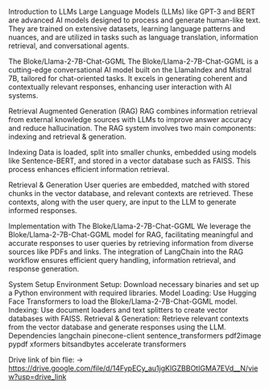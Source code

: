 Introduction to LLMs
Large Language Models (LLMs) like GPT-3 and BERT are advanced AI models designed to process and generate human-like text. They are trained on extensive datasets, learning language patterns and nuances, and are utilized in tasks such as language translation, information retrieval, and conversational agents.

The Bloke/Llama-2-7B-Chat-GGML
The Bloke/Llama-2-7B-Chat-GGML is a cutting-edge conversational AI model built on the LlamaIndex and Mistral 7B, tailored for chat-oriented tasks. It excels in generating coherent and contextually relevant responses, enhancing user interaction with AI systems.

Retrieval Augmented Generation (RAG)
RAG combines information retrieval from external knowledge sources with LLMs to improve answer accuracy and reduce hallucination. The RAG system involves two main components: indexing and retrieval & generation.

Indexing
Data is loaded, split into smaller chunks, embedded using models like Sentence-BERT, and stored in a vector database such as FAISS. This process enhances efficient information retrieval.

Retrieval & Generation
User queries are embedded, matched with stored chunks in the vector database, and relevant contexts are retrieved. These contexts, along with the user query, are input to the LLM to generate informed responses.

Implementation with The Bloke/Llama-2-7B-Chat-GGML
We leverage the Bloke/Llama-2-7B-Chat-GGML model for RAG, facilitating meaningful and accurate responses to user queries by retrieving information from diverse sources like PDFs and links. The integration of LangChain into the RAG workflow ensures efficient query handling, information retrieval, and response generation.

System Setup
Environment Setup: Download necessary binaries and set up a Python environment with required libraries.
Model Loading: Use Hugging Face Transformers to load the Bloke/Llama-2-7B-Chat-GGML model.
Indexing: Use document loaders and text splitters to create vector databases with FAISS.
Retrieval & Generation: Retrieve relevant contexts from the vector database and generate responses using the LLM.
Dependencies
langchain
pinecone-client
sentence_transformers
pdf2image
pypdf
xformers
bitsandbytes
accelerate
transformers

Drive link of bin flie:
-> https://drive.google.com/file/d/14FypECy_au1jgKlGZBBOtIGMA7EVd__N/view?usp=drive_link
